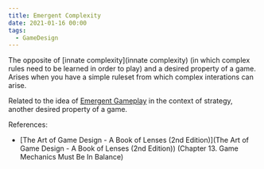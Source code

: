 ```yaml
---
title: Emergent Complexity
date: 2021-01-16 00:00
tags:
  - GameDesign
---
```


The opposite of [innate complexity](innate complexity) (in which complex rules need to be learned in order to play) and a desired property of a game. Arises when you have a simple ruleset from which complex interations can arise.

Related to the idea of [Emergent Gameplay](permanent/emergent-gameplay.md) in the context of strategy, another desired property of a game.

References:

* [The Art of Game Design - A Book of Lenses (2nd Edition)](The Art of Game Design - A Book of Lenses (2nd Edition)) (Chapter 13. Game Mechanics Must Be In Balance)
